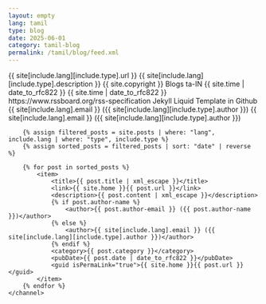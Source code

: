 ```yaml
---
layout: empty
lang: tamil
type: blog
date: 2025-06-01
category: tamil-blog
permalink: /tamil/blog/feed.xml
---
```


<rss xmlns:atom="http://www.w3.org/2005/Atom" version="2.0">
	<channel>
		<title>{{ site[include.lang][include.type].title }}</title>
		<link>{{ site[include.lang][include.type].url }}</link>
		<description>{{ site[include.lang][include.type].description }}</description>
		<copyright>{{ site.copyright }}</copyright>
		<category>Blogs</category>
		<language>ta-IN</language>
		<pubDate>{{ site.time | date_to_rfc822 }}</pubDate>
		<lastBuildDate>{{ site.time | date_to_rfc822 }}</lastBuildDate>
		<atom:link href="{{ site[include.lang][include.type].url }}/feed.xml" rel="self" type="application/rss+xml" />
		<docs>https://www.rssboard.org/rss-specification</docs>
		<generator>Jekyll Liquid Template in Github</generator>
		<managingEditor>{{ site[include.lang].email }} ({{ site[include.lang][include.type].author }})</managingEditor>
		<webMaster>{{ site[include.lang].email }} ({{ site[include.lang][include.type].author }})</webMaster>

		{% assign filtered_posts = site.posts | where: "lang", include.lang | where: "type", include.type %}
		{% assign sorted_posts = filtered_posts | sort: "date" | reverse %}

		{% for post in sorted_posts %}
			<item>
				<title>{{ post.title | xml_escape }}</title>
				<link>{{ site.home }}{{ post.url }}</link>
				<description>{{ post.content | xml_escape }}</description>
				{% if post.author-name %}
					<author>{{ post.author-email }} ({{ post.author-name }})</author>
				{% else %}
					<author>{{ site[include.lang].email }} ({{ site[include.lang][include.type].author }})</author>
				{% endif %}
				<category>{{ post.category }}</category>
				<pubDate>{{ post.date | date_to_rfc822 }}</pubDate>
				<guid isPermaLink="true">{{ site.home }}{{ post.url }}</guid>
			</item>
		{% endfor %}
	</channel>
</rss>
